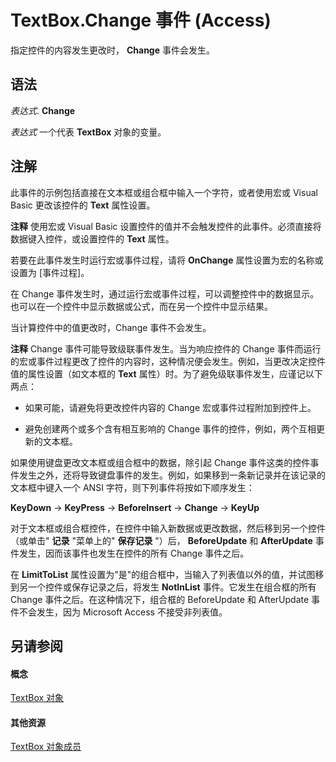
# TextBox.Change 事件 (Access)

指定控件的内容发生更改时， **Change** 事件会发生。


## 语法

 _表达式_. **Change**

 _表达式_ 一个代表 **TextBox** 对象的变量。


## 注解

此事件的示例包括直接在文本框或组合框中输入一个字符，或者使用宏或 Visual Basic 更改该控件的  **Text** 属性设置。


 **注释**  使用宏或 Visual Basic 设置控件的值并不会触发控件的此事件。必须直接将数据键入控件，或设置控件的  **Text** 属性。

若要在此事件发生时运行宏或事件过程，请将  **OnChange** 属性设置为宏的名称或设置为 [事件过程]。

在 Change 事件发生时，通过运行宏或事件过程，可以调整控件中的数据显示。也可以在一个控件中显示数据或公式，而在另一个控件中显示结果。

当计算控件中的值更改时，Change 事件不会发生。


 **注释**  Change 事件可能导致级联事件发生。当为响应控件的 Change 事件而运行的宏或事件过程更改了控件的内容时，这种情况便会发生。例如，当更改决定控件值的属性设置（如文本框的  **Text** 属性）时。为了避免级联事件发生，应谨记以下两点：


- 如果可能，请避免将更改控件内容的 Change 宏或事件过程附加到控件上。
    
- 避免创建两个或多个含有相互影响的 Change 事件的控件，例如，两个互相更新的文本框。
    
如果使用键盘更改文本框或组合框中的数据，除引起 Change 事件这类的控件事件发生之外，还将导致键盘事件的发生。例如，如果移到一条新记录并在该记录的文本框中键入一个 ANSI 字符，则下列事件将按如下顺序发生：

 **KeyDown** → **KeyPress** → **BeforeInsert** → **Change** → **KeyUp**

对于文本框或组合框控件，在控件中输入新数据或更改数据，然后移到另一个控件（或单击" **记录** "菜单上的" **保存记录** "）后， **BeforeUpdate** 和 **AfterUpdate** 事件发生，因而该事件也发生在控件的所有 Change 事件之后。

在  **LimitToList** 属性设置为"是"的组合框中，当输入了列表值以外的值，并试图移到另一个控件或保存记录之后，将发生 **NotInList** 事件。它发生在组合框的所有 Change 事件之后。在这种情况下，组合框的 BeforeUpdate 和 AfterUpdate 事件不会发生，因为 Microsoft Access 不接受非列表值。


## 另请参阅


#### 概念


[TextBox 对象](d74fbe9a-0d40-7d28-956f-a2bfd0cfee45.md)
#### 其他资源


[TextBox 对象成员](bb55abbc-902e-fc2d-bdff-063c55426cd0.md)